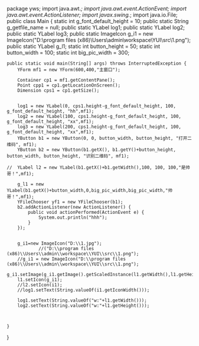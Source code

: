 package yws;
import java.awt.*;
import java.awt.event.ActionEvent;
import java.awt.event.ActionListener;
import javax.swing.*;
import java.io.File;  
public class Main {
	static int g_font_default_height = 10;
	public static String g_getfile_name = null;
	public static YLabel log1;
	public static YLabel log2;
	public static YLabel log3;
	public static ImageIcon g_i1 = new ImageIcon("D:\\program files (x86)\\Users\\admin\\workspace\\YUI\\src\\1.png");
	public static YLabel g_l1;
	static int button_height = 50;
	static int button_width = 100;
	static int big_pic_width = 300;
	
	
	public static void main(String[] args) throws InterruptedException {
		YForm mf1 = new YForm(600,400,"主窗口");
		
		Container cp1 = mf1.getContentPane();
		Point cpp1 = cp1.getLocationOnScreen();
		Dimension cps1 = cp1.getSize();
		
		
		log1 = new YLabel(0, cps1.height-g_font_default_height, 100, g_font_default_height, "hh",mf1);
		log2 = new YLabel(100, cps1.height-g_font_default_height, 100, g_font_default_height, "xx",mf1);
		log3 = new YLabel(200, cps1.height-g_font_default_height, 100, g_font_default_height, "xx",mf1);
		YButton b1 = new YButton(0, 0, button_width, button_height, "打开二维码", mf1);
		YButton b2 = new YButton(b1.getX(), b1.getY()+button_height, button_width, button_height, "识别二维码", mf1);
		
	//	YLabel l2 = new YLabel(b1.getX()+b1.getWidth(),100, 100, 100,"是帅哥！",mf1);
		
		g_l1 = new YLabel(b1.getX()+button_width,0,big_pic_width,big_pic_width,"帅哥！",mf1);
		YFileChooser yf1 = new YFileChooser(b1);
		b2.addActionListener(new ActionListener() {
            public void actionPerformed(ActionEvent e) {
                System.out.println("hhh");
            }
        });
	    
		
		g_i1=new ImageIcon("D:\\1.jpg");
				//("D:\\program files (x86)\\Users\\admin\\workspace\\YUI\\src\\1.png");
		//g_i1 = new ImageIcon("D:\\program files (x86)\\Users\\admin\\workspace\\YUI\\src\\1.png");
		g_i1.setImage(g_i1.getImage().getScaledInstance(l1.getWidth(),l1.getHeight(),Image.SCALE_DEFAULT));
		l1.setIcon(g_i1);
		//l2.setIcon(i1);
		//log1.setText(String.valueOf(i1.getIconWidth()));
		
		log1.setText(String.valueOf("w:"+l1.getWidth()));
		log2.setText(String.valueOf("w:"+l1.getHeight()));
		
 
		
	}
}

